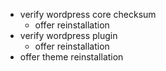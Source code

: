 
- verify wordpress core checksum
	- offer reinstallation
- verify wordpress plugin
	- offer reinstallation
- offer theme reinstallation


